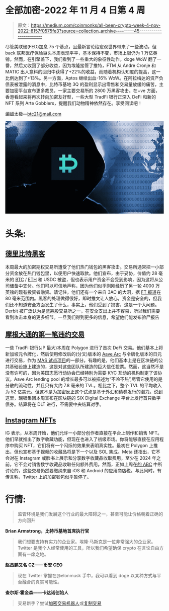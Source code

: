 # 全部加密-2022 年 11 月 4 日第 4 周

> 原文：<https://medium.com/coinmonks/all-been-crypto-week-4-nov-2022-8157f0575fe3?source=collection_archive---------45----------------------->

尽管美联储(FED)加息 75 个基点，且最新言论给宏观世界带来了一些波动，但 back 联邦医疗保险巨头本周表现平平，基本保持不变，市场上限仍为 1 万亿英镑。然而，在引擎盖下，我们看到了一些重大的象征性动作。doge WoW 翻了一番，然后又收回了部分收益，因为埃隆接管了推特，FTM 从 Andre Cronje 和 MATIC 出人意料的回归中获得了+22%的收益，而随着机构认知度的提高，这一比例达到了+13%。另一方面，Aptos 继续出血-16% WoW。在阿拉梅达的资产负债表被泄露的消息中，比特币基地 3Q 的盈利显示出零售和交易量放缓的痛苦，主要加密平台宣布更多裁员，一家主要交易所的 2800 万黑客攻击。在+ve 方面，香港看起来将再次转向加密友好型，一些大型 TradFi 银行正深入 DeFi 和新的 NFT 系列 Arte Gobblers，提醒我们动物精神依然存在。享受阅读吧！

蝙蝠太极—[btc21@mail.com](mailto:btc21@mail.com)

![](img/438d643f366fdd97cd2ea5d7c4e68fb9.png)

# **头条:**

## [德里比特黑客](https://twitter.com/DeribitExchange/status/1587701883778523136)

本周最大的加密期权交易所遭受了他们热门钱包的黑客攻击。交易所通常把一小部分资金放在热门钱包里，以便用户快速取款。他们宣布，由于妥协，价值约 28 毫米的 [BTC](https://blockchair.com/bitcoin/address/bc1qw5g8lw4kzltpdcraehy2dt6dqda8080xd6vhl4kg4wwsypwerg9s3x6pvk) / [ETH](https://etherscan.io/address/0xb0606f433496bf66338b8ad6b6d51fc4d84a44cd) 和 USDC 被盗，但也表示用户资金不会受到影响，因为这将从公司储备中支付。他们可以可信地声称，因为他们似乎刚刚经历了另一轮 4000 万英镑的现有投资者融资。请记住，他们还有一个来自 3AC 的大洞，据 [FT 报道](https://www.ft.com/content/09f2cb5a-5e2d-4b5f-96cd-ffed455ae23b)在 80 毫米范围内。黑客的处理做得很好，即时推文让人放心，资金是安全的，但我们还不知道安全方面发生了什么，事实上，他们受到了损害，这是一个大问题。Derbit 被广泛认为是蓝筹股交易所之一，在安全支出上并不容易，所以我们需要看到攻击本身的更多细节。一旦我们得到更多的信息，希望他们能发布验尸报告

## [摩根大通的第一笔违约交易](https://blockworks.co/jpmorgan-trade-on-public-blockchain-monumental-step-for-defi/)

一些 TradFi 银行(JP 最大)本周在 Polygon 进行了首次 DeFi 交易。他们基本上将新加坡元令牌化，然后使用修改后的(分叉)版本的 [Aave Arc](https://blockworks.co/aave-arc-to-provide-30-financial-institutions-access-to-private-pools-of-defi-liquidity/) 与令牌化版本的日元进行交易，作为 [MAS 试点项目](https://www.mas.gov.sg/news/media-releases/2022/first-industry-pilot-for-digital-asset-and-decentralised-finance-goes-live)的一部分。有趣的是，他们基本上是在区块链的公共基础设施上建造的，这是对这些团队所建造的巨大信任投票。然而，这当然不是没有许可的，因为美国志愿行动协会已经特别为需要 KYC 互动的机构制定了该协议。Aave Arc lending pool 的增长最多可以被描述为“不冷不热”,尽管它使用的是分散的流动性，并且只有大约 7.8 毫米的 TVL。相比之下，整个 TVL 的平均收入为 52 亿美元。但这不是为加密反正这个试点是基于外汇和债券发行的潜力。说到这里，瑞银集团本周宣布在区块链的 SIX Digital Exchange 平台上发行首只数字债券。结算将在 DLT 进行，不需要中央结算对手。

## [Instagram NFTs](https://www.coindesk.com/web3/2022/11/02/instagram-users-will-soon-be-able-to-mint-and-sell-nfts/)

IG 表示，从本周开始，他们允许一小部分创作者直接在平台上制作和销售 NFT。他们早就推出了数字收藏功能，但现在也进入了初级市场。你将能够直接在应用程序中购买 NFT，它们将有一个闪烁的效果来表明真实性。最初在 Polygon 上推出，但也宣布基于视频的收藏品将是下一个以及 SOL 集成。Meta 还指出，它不会对在 Instagram 或脸书上展示和分享数字收藏品收取费用，至少在 2024 年之前，它不会对销售数字收藏品收取任何额外费用。然而，正如上周在[的 ABC](/coinmonks/all-been-crypto-week-28-oct-2022-fc827968a627) 中所讨论的，这些交易仍然要缴纳来自 iOS 和 Android 的应用商店税。与此同时，有传言称，Twitter 上的加密钱包[似乎暂停了](https://www.platformer.news/p/inside-twitters-product-roadmap-under)。

# **行情:**

> 监管环境是我们发展这个行业的最大障碍之一，甚至可能让价格朝着正确的方向回升

**Brian Armstrong，比特币基地首席执行官**

> 我们想要支持有实力的企业家。埃隆·马斯克是一位非常强大的企业家。Twitter 是我个人经常使用的工具，所以我们希望确保 crypto 在言论自由方面有一席之地。

**赵昌鹏又名 CZ——币安 CEO**

> 现在 Twitter 掌握在@elonmusk 手中，我可以看到 doge 以某种方式与平台融合的真实可能性。

**查尔斯·霍金森——卡达诺创始人**

> 交易新手？尝试[加密交易机器人](/coinmonks/crypto-trading-bot-c2ffce8acb2a)或[复制交易](/coinmonks/top-10-crypto-copy-trading-platforms-for-beginners-d0c37c7d698c)